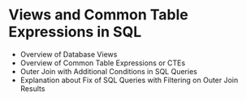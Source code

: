 # Views and Common Table Expressions in SQL

* Overview of Database Views
* Overview of Common Table Expressions or CTEs
* Outer Join with Additional Conditions in SQL Queries
* Explanation about Fix of SQL Queries with Filtering on Outer Join Results
